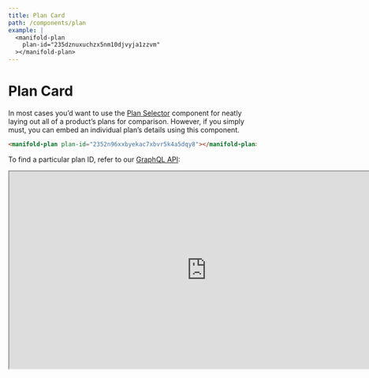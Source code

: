 ```yaml
---
title: Plan Card
path: /components/plan
example: |
  <manifold-plan
    plan-id="235dznuxuchzx5nm10djvyja1zzvm"
  ></manifold-plan>
---
```


# Plan Card

In most cases you’d want to use the [Plan Selector][plan-selector] component for neatly laying out
all of a product’s plans for comparison. However, if you simply must, you can embed an individual
plan’s details using this component.

```html
<manifold-plan plan-id="2352n96xxbyekac7xbvr5k4a5dqy8"></manifold-plan>
```

To find a particular plan ID, refer to our [GraphQL API][graphql-api]:

<iframe src="https://graphqlbin.com/v2/7pMzum" height="400" width="800"></iframe>

[graphql-api]: https://api.manifold.co
[plan-selector]: /components/plan-selector

